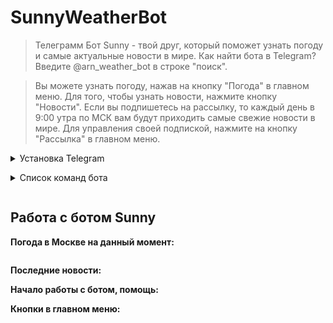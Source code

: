 <h1 id="-2999">SunnyWeatherBot</h1>
<blockquote>
<p>Телеграмм Бот Sunny - твой друг, который поможет узнать погоду и самые актуальные новости в мире.
Как найти бота в Telegram? Введите @arn_weather_bot в строке "поиск". 
</p>
</blockquote>
<blockquote>
<p>Вы можете узнать погоду, нажав на кнопку "Погода" в главном меню. Для того, чтобы узнать новости, нажмите кнопку "Новости". Если вы подпишетесь на рассылку, то каждый день в 9:00 утра по МСК вам будут приходить самые свежие новости в мире. Для управления своей подпиской, нажмите на кнопку "Рассылка" в главном меню.  </p>
</blockquote>
<details><summary><strong></strong>Установка Telegram</p></summary>
<p>1. Скачайте установочный файл на странице Телеграмм для ПК. В нижней части страницы выберите операционную систему компьютера: Windows 7,10, mac OS, Linux.</p>
<p>2. Запустите скаченный файл, выберите русский язык и нажмите «OK»..</strong></p> 
<p>3. Выберите папку для установки мессенджера. По умолчанию инсталляция производится в директорию C:\Users\Alexey\AppData\Roaming\Telegram Desktop. Для смены каталога щелкните по кнопке «Обзор» или сразу нажмите «Далее».</p>
<p>4. Создайте ярлык в папке меню «Пуск». Настройки по умолчанию не меняйте, кликните «Далее».</p>
<p>5. Согласитесь с предложением создать ярлык на Рабочем столе. Галочку не снимайте, нажмите «Далее».</p>
<p>6. Папка установки выбрана, настройки ярлыков выполнены, щелкните по кнопке «Установить».</p>
<p>7. После завершению установки на Рабочем столе и в меню «Пуск» появится ярлык приложения Телеграм. Не снимайте галочку «Запустить Telegram» и нажмите «Завершить».</p>
Более подробная статья по установке и регистрации: https://telegram-pc.ru/ustanovit-telegramm-na-kompyutere/
</details>
<details><summary><strong></strong>Список команд бота</p></summary>
<p><code> /start - начать работу с ботом, главное меню</p>

/subscribe - подписаться на рассылку новостей</p>

/unsubscribe - отписаться от рассылки новостей</p>

/weather - узнать погоду</p>

/news -  узнать последние новости</p>

/help - помощь</p>
/lastnews - секретная команда, высылает всем подписчикам рассылку</code></p>
</details>
<h2 id="-">Работа с ботом Sunny</h2>
<p><strong>Погода в Москве на данный момент:</strong></p>
<p><img src="https://c.radikal.ru/c03/2105/1c/2a3d80315d9f.png" alt=""></p>
<p><strong>Последние новости: </strong>
<img src="https://c.radikal.ru/c24/2105/47/43405b9c2cad.png" alt=""></p>
<p><img 
<p><strong>Начало работы с ботом, помощь: </strong>
<img src="https://b.radikal.ru/b42/2105/b2/aad107abd03a.png" alt=""></p>
<p><strong>Кнопки в главном меню: </strong>
<img src="https://b.radikal.ru/b19/2105/73/97b1a3901394.png" alt=""></p>
